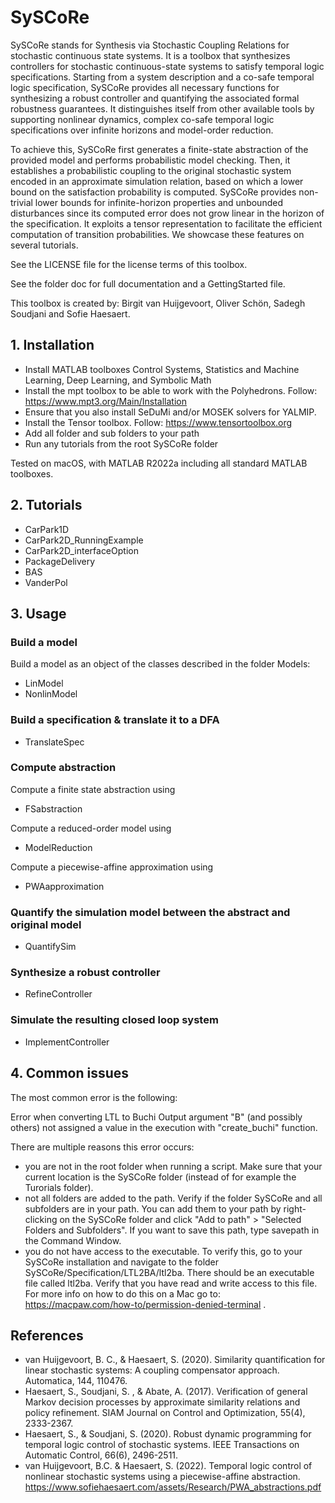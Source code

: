 # SySCoRe
SySCoRe stands for Synthesis via Stochastic Coupling Relations for stochastic continuous state systems. It is a toolbox that synthesizes controllers for stochastic continuous-state systems to satisfy temporal logic specifications. Starting from a system description and a co-safe temporal logic specification, SySCoRe provides all necessary functions for synthesizing a robust controller and quantifying the associated formal robustness guarantees. It distinguishes itself from other available tools by supporting nonlinear dynamics, complex co-safe temporal logic specifications over infinite horizons and model-order reduction.

To achieve this, SySCoRe first generates a finite-state abstraction of the provided model and performs probabilistic model checking. Then, it establishes a probabilistic coupling to the original stochastic system encoded in an approximate simulation relation, based on which a lower bound on the satisfaction probability is computed. SySCoRe provides non-trivial lower bounds for infinite-horizon properties and unbounded disturbances since its computed error does not grow linear in the horizon of the specification. It exploits a tensor representation to facilitate the efficient computation of transition probabilities. We showcase these features on several tutorials.

See the LICENSE file for the license terms of this toolbox.

See the folder doc for full documentation and a GettingStarted file. 

This toolbox is created by: Birgit van Huijgevoort, Oliver Schön, Sadegh Soudjani and Sofie Haesaert.

## 1. Installation
- Install MATLAB toolboxes Control Systems, Statistics and Machine Learning, Deep Learning, and Symbolic Math
- Install the mpt toolbox to be able to work with the Polyhedrons. Follow: https://www.mpt3.org/Main/Installation
- Ensure that you also install SeDuMi and/or MOSEK solvers for YALMIP.
- Install the Tensor toolbox. Follow: https://www.tensortoolbox.org
- Add all folder and sub folders to your path
- Run any tutorials from the root SySCoRe folder

Tested on macOS, with MATLAB R2022a including all standard MATLAB toolboxes.

## 2. Tutorials
- CarPark1D
- CarPark2D_RunningExample
- CarPark2D_interfaceOption
- PackageDelivery
- BAS
- VanderPol

## 3. Usage

### Build a model
Build a model as an object of the classes described in the folder Models:
- LinModel
- NonlinModel

### Build a specification & translate it to a DFA
- TranslateSpec

### Compute abstraction
Compute a finite state abstraction using
- FSabstraction

Compute a reduced-order model using
- ModelReduction

Compute a piecewise-affine approximation using
- PWAapproximation

### Quantify the simulation model between the abstract and original model
- QuantifySim

### Synthesize a robust controller
- RefineController

### Simulate the resulting closed loop system
- ImplementController

## 4. Common issues
The most common error is the following:

Error when converting LTL to Buchi
Output argument "B" (and possibly others) not assigned a value in the execution with "create_buchi" function.

There are multiple reasons this error occurs:
- you are not in the root folder when running a script. Make sure that your current location is the SySCoRe folder (instead of for example the Turorials folder).
- not all folders are added to the path. Verify if the folder SySCoRe and all subfolders are in your path. You can add them to your path by right-clicking on the SySCoRe folder and click "Add to path" > "Selected Folders and Subfolders". If you want to save this path, type savepath in the Command Window. 
- you do not have access to the executable. To verify this, go to your SySCoRe installation and navigate to the folder SySCoRe/Specification/LTL2BA/ltl2ba. There should be an executable file called ltl2ba. Verify that you have read and write access to this file. For more info on how to do this on a Mac go to: https://macpaw.com/how-to/permission-denied-terminal .

## References
- van Huijgevoort, B. C., & Haesaert, S. (2020). Similarity quantification for linear stochastic systems: A coupling compensator approach. Automatica, 144, 110476.
- Haesaert, S., Soudjani, S. , & Abate, A. (2017). Verification of general Markov decision processes by approximate similarity relations and policy refinement. SIAM Journal on Control and Optimization, 55(4), 2333-2367.
- Haesaert, S., & Soudjani, S. (2020). Robust dynamic programming for temporal logic control of stochastic systems. IEEE Transactions on Automatic Control, 66(6), 2496-2511.
- van Huijgevoort, B.C. & Haesaert, S. (2022). Temporal logic control of nonlinear stochastic systems using a piecewise-affine abstraction. https://www.sofiehaesaert.com/assets/Research/PWA_abstractions.pdf


